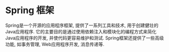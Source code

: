 # Spring 框架

Spring是一个开源的应用程序框架, 提供了一系列工具和技术, 用于创建健壮的Java应用程序. 它的主要目的是通过使用依赖注入和模块化的编程方式来简化Java应用程序的开发, 并使代码更容易维护和测试. Spring框架还提供了一些高级功能, 如事务管理, Web应用程序开发, 消息传递等. 


